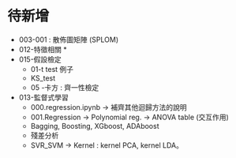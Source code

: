 # 待新增

* 003-001 : 散佈圖矩陣 (SPLOM)
* 012-特徵相關
  * 
* 015-假設檢定
  * 01-t test 例子
  * KS_test
  * 05 -卡方 : 齊一性檢定
* 013-監督式學習
  * 000.regression.ipynb -> 補齊其他迴歸方法的說明
  * 001.Regression -> Polynomial reg. -> ANOVA table (交互作用)
  * Bagging, Boosting, XGboost, ADAboost
  * 殘差分析
  * SVR_SVM -> Kernel : kernel PCA, kernel LDA。
